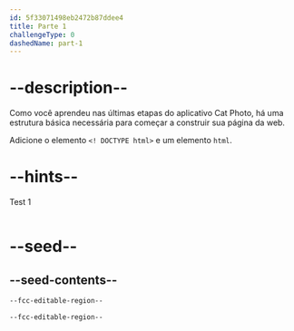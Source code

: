 ```yaml
---
id: 5f33071498eb2472b87ddee4
title: Parte 1
challengeType: 0
dashedName: part-1
---
```


# --description--

Como você aprendeu nas últimas etapas do aplicativo Cat Photo, há uma estrutura básica necessária para começar a construir sua página da web.

Adicione o elemento `<! DOCTYPE html>` e um elemento `html`. 

# --hints--

Test 1

```js

```

# --seed--

## --seed-contents--

```html
--fcc-editable-region--

--fcc-editable-region--
```

